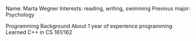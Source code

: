 Name: Marta Wegner
Interests: reading, writing, swimming
Previous major: Psychology

Programming Background
About 1 year of experience programming
Learned C++ in CS 161/162


